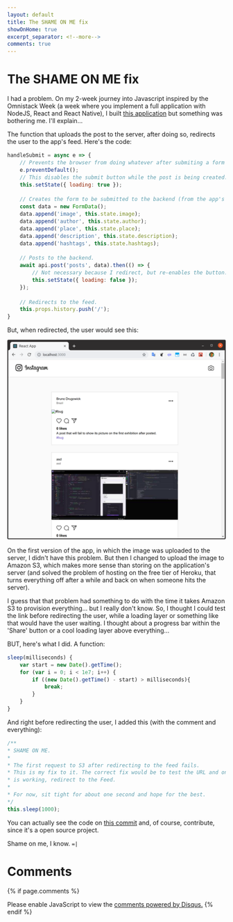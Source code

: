 ```yaml
---
layout: default
title: The SHAME ON ME fix
showOnHome: true
excerpt_separator: <!--more-->
comments: true
---
```


# The SHAME ON ME fix

I had a problem. On my 2-week journey into Javascript inspired by the Omnistack Week (a week where you implement a full application with NodeJS, React and React Native), I built [this application](https://omnistack-quick-start-frontend.herokuapp.com/) but something was bothering me. I'll explain...

The function that uploads the post to the server, after doing so, redirects the user to the app's feed. Here's the code:

<!--more-->

```javascript
handleSubmit = async e => {
    // Prevents the browser from doing whatever after submiting a form
    e.preventDefault();
    // This disables the submit button while the post is being created.
    this.setState({ loading: true });

    // Creates the form to be submitted to the backend (from the app's state).
    const data = new FormData();
    data.append('image', this.state.image);
    data.append('author', this.state.author);
    data.append('place', this.state.place);
    data.append('description', this.state.description);
    data.append('hashtags', this.state.hashtags);
    
    // Posts to the backend.
    await api.post('posts', data).then(() => {
        // Not necessary because I redirect, but re-enables the button.
        this.setState({ loading: false });
    });

    // Redirects to the feed.
    this.props.history.push('/');
}
```

But, when redirected, the user would see this:

![the bug](/assets/img/post_2019-06-22/bug.png)

On the first version of the app, in which the image was uploaded to the server, I didn't have this problem. But then I changed to upload the image to Amazon S3, which makes more sense than storing on the application's server (and solved the problem of hosting on the free tier of Heroku, that turns everything off after a while and back on when someone hits the server). 

I guess that that problem had something to do with the time it takes Amazon S3 to provision everything... but I really don't know. So, I thought I could test the link before redirecting the user, while a loading layer or something like that would have the user waiting. I thought about a progress bar within the 'Share' button or a cool loading layer above everything...

BUT, here's what I did. A function:

```javascript
sleep(milliseconds) {
    var start = new Date().getTime();
    for (var i = 0; i < 1e7; i++) {
        if ((new Date().getTime() - start) > milliseconds){
            break;
        }
    }
}
```

And right before redirecting the user, I added this (with the comment and everything):

```javascript
/**
* SHAME ON ME.
* 
* The first request to S3 after redirecting to the feed fails.
* This is my fix to it. The correct fix would be to test the URL and once it
* is working, redirect to the Feed.
* 
* For now, sit tight for about one second and hope for the best.
*/
this.sleep(1000);
```

You can actually see the code on [this commit](https://github.com/brunodrugowick/omnistack-quick-start-frontend/commit/c1e92b1834afb63299adb33265f9ef6164eb9b98) and, of course, contribute, since it's a open source project.

Shame on me, I know. `=|`

# Comments

{% if page.comments %} 
<div id="disqus_thread"></div>
<script>

var disqus_config = function () {
this.page.url = 'https://drugowick.dev' + '{{ page.url }}';  // Replace PAGE_URL with your page's canonical URL variable
this.page.identifier = '{{ page.id }}'; // Replace PAGE_IDENTIFIER with your page's unique identifier variable
};

(function() { // DON'T EDIT BELOW THIS LINE
var d = document, s = d.createElement('script');
s.src = 'https://drugowick.disqus.com/embed.js';
s.setAttribute('data-timestamp', +new Date());
(d.head || d.body).appendChild(s);
})();
</script>
<noscript>Please enable JavaScript to view the <a href="https://disqus.com/?ref_noscript">comments powered by Disqus.</a></noscript>
{% endif %}
